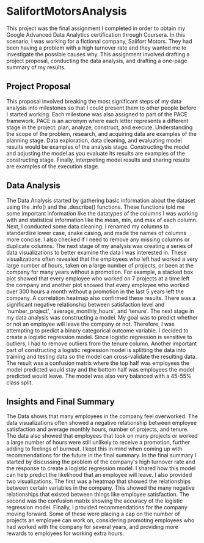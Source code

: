 # SalifortMotorsAnalysis
This project was the final assignment I completed in order to obtain my Google Advanced Data Analytics certification through Coursera. In this scenario, I was working for a fictional company, Salifort Motors. They had been having a problem with a high turnover rate and they wanted me to investigate the possible causes why. This assignment involved drafting a project proposal, conducting the data analysis, and drafting a one-page summary of my results. 

## Project Proposal
This proposal involved breaking the most significant steps of my data analysis into milestones so that I could present them to other people before I started working. Each milestone was also assigned to part of the PACE framework. PACE is an acronym where each letter represents a different stage in the project: plan, analyze, construct, and execute. Understanding the scope of the problem, research, and acquiring data are examples of the planning stage. Data exploration, data cleaning, and evaluating model results would be examples of the analysis stage. Constructing the model and adjusting the model as you evaluate its results are examples of the constructing stage. Finally, interpreting model results and sharing results are examples of the execution stage.   

## Data Analysis
The Data Analysis started by gathering basic information about the dataset using the .info() and the .describe() functions. These functions told me some important information like the datatypes of the columns I was working with and statistical information like the mean, min, and max of each column. Next, I conducted some data cleaning. I renamed my columns to standardize lower case, snake casing, and made the names of columns more concise. I also checked if I need to remove any missing columns or duplicate columns. The next stage of my analysis was creating a series of data visualizations to better examine the data I was interested in. These visualizations often revealed that the employees who left had worked a very large number of hours, taken on a large number of projects, or been at the company for many years without a promotion. For example, a stacked box plot showed that every employee who worked on 7 projects at a time left the company and another plot showed that every employee who worked over 300 hours a month without a promotion in the last 5 years left the company. A correlation heatmap also confirmed these results. There was a significant negative relationship between satisfaction level and 'number_project', 'average_monthly_hours', and 'tenure'. The next stage in my data analysis was constructing a model. My goal was to predict whether or not an employee will leave the company or not. Therefore, I was attempting to predict a binary categorical outcome variable. I decided to create a logistic regression model. Since logistic regression is sensitive to outliers, I had to remove outliers from the tenure column. Another important part of constructing a logistic regression model is splitting the data into training and testing data so the model can cross-validate the resulting data. The result was a confusion matrix where the top half was employees the model predicted would stay and the bottom half was employees the model predicted would leave. The model was also very balanced with a 45-55% class split. 

## Insights and Final Summary
The Data shows that many employees in the company feel overworked. The data visualizations often showed a negative relationship between employee satisfaction and average monthly hours, number of projects, and tenure. The data also showed that employees that took on many projects or worked a large number of hours were still unlikely to receive a promotion, further adding to feelings of burnout. I kept this in mind when coming up with recommendations for the future in the final summary. In the final summary I started by discussing the problem of the company's high turnover rate and the response to create a logistic regression model. I shared how this model can help predict the likelihood that an employee will leave. I also provided two visualizations. The first was a heatmap that showed the relationships between certain variables in the company. This showed the many negative relationships that existed between things like employee satisfaction. The second was the confusion matrix showing the accuracy of the logistic regression model. Finally, I provided recommendations for the company moving forward. Some of these were placing a cap on the number of projects an employee can work on, considering promoting employees who had worked with the company for several years, and providing more rewards to employees for working extra hours. 
